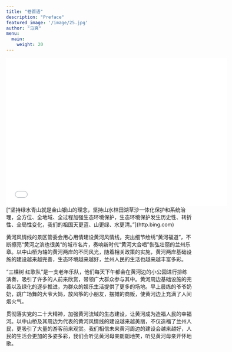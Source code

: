 ```yaml
---
title: "卷首语"
description: "Preface"
featured_image: '/image/25.jpg'
author: "马爽"
menu:
  main:
    weight: 20
---
```

<iframe src="//player.bilibili.com/player.html?aid=316995879&bvid=BV1uP411x7nM&cid=1224240890&p=1" scrolling="no" border="0" frameborder="no" framespacing="0" allowfullscreen="true" width=600px height=400px> </iframe>
[“坚持绿水青山就是金山银山的理念，坚持山水林田湖草沙一体化保护和系统治理，全方位、全地域、全过程加强生态环境保护，生态环境保护发生历史性、转折性、全局性变化，我们的祖国天更蓝、山更绿、水更清。”](http.bing.com)

黄河风情线的景区管委会用心用情建设黄河风情线，突出细节绘绣“黄河福道”，不断擦亮“黄河之滨也很美”的城市名片，奏响新时代“黄河大合唱”恢弘壮丽的兰州乐章。以中山桥为轴的黄河两岸的不同风光，随着相关政策的实施，黄河两岸基础设施的建设越来越完善，生态环境越来越好，兰州人民的生活也越来越丰富多彩。

“三棵树 红歌队”是一支老年乐队，他们每天下午都会在黄河边的小公园进行排练演奏，吸引了许多的人前来欣赏，带领广大群众参与其中。黄河周边基础设施的完善以及绿化的逐步推进，为群众的娱乐生活提供了更多的场地。早上晨练的爷爷奶奶，跳广场舞的大爷大妈，放风筝的小朋友，摆摊的商贩，使黄河边上充满了人间烟火气。

贯彻落实党的二十大精神，加强黄河流域的生态建设，让黄河成为造福人民的幸福河。以中山桥及其周边为代表的黄河风情线的建设越来越美丽，不仅造福了兰州人民，更吸引了大量的游客前来观赏。我们相信未来黄河周边的建设会越来越好，人民的生活会更加的多姿多彩，我们会听见黄河母亲朗朗地笑，听见黄河母亲开怀地歌。
